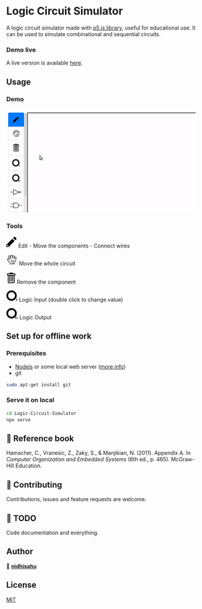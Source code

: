 # Logic Circuit Simulator
A logic circuit simulator made with [p5.js library](https://github.com/processing/p5.js), useful for educational use. It can be used to simulate combinational and sequential circuits.

### Demo live
A live version is available [here](https://nidhisahu7.github.io/Logicgates/).

## Usage

### Demo

![](demo.gif)

### Tools

![](simulator/img/pencil.svg) Edit - Move the components - Connect wires

![](simulator/img/hand.png) Move the whole circuit

![](simulator/img/trashcan.svg) Remove the component

![](simulator/img/LogicInput.png) Logic Input (double click to change value)

![](simulator/img/LogicOutput.png) Logic Output

## Set up for offline work

### Prerequisites

* [Nodejs](https://nodejs.org) or some local web server ([more info](https://github.com/processing/p5.js/wiki/Local-server))
* git
```bash
sudo apt-get install git
``` 

### Serve it on local

```bash
cd Logic-Circuit-Simulator
npx serve
```

## :book: Reference book

Hamacher, C., Vranesic, Z., Zaky, S., & Manjikian, N. (2011). Appendix A. In *Computer Organization and Embedded Systems* (6th ed., p. 465). McGraw-Hill Education.

## 🤝 Contributing

Contributions, issues and feature requests are welcome.

## :wrench: TODO

Code documentation and everything.

## Author

👤 **[nidhisahu](https://github.com/nidhisahu7)**

## License

[MIT](https://choosealicense.com/licenses/mit/)
